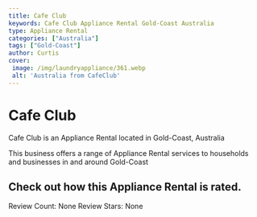 ```yaml
---
title: Cafe Club
keywords: Cafe Club Appliance Rental Gold-Coast Australia 
type: Appliance Rental 
categories: ["Australia"]
tags: ["Gold-Coast"]
author: Curtis
cover:
 image: /img/laundryappliance/361.webp
 alt: 'Australia from CafeClub'
---
```


# Cafe Club
Cafe Club is an Appliance Rental located in Gold-Coast, Australia

This business offers a range of Appliance Rental services to households and businesses in and around Gold-Coast

## Check out how this Appliance Rental is rated.
Review Count: None
Review Stars: None
